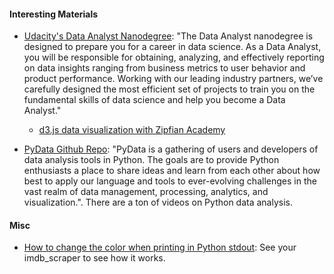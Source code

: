 #### Interesting Materials

* [Udacity's Data Analyst Nanodegree]: "The Data Analyst nanodegree is designed to prepare you for a career in data science. As a Data Analyst, you will be responsible for obtaining, analyzing, and effectively reporting on data insights ranging from business metrics to user behavior and product performance. Working with our leading industry partners, we’ve carefully designed the most efficient set of projects to train you on the fundamental skills of data science and help you become a Data Analyst."

	* [d3.js data visualization with Zipfian Academy]


* [PyData Github Repo]: "PyData is a gathering of users and developers of data analysis tools in Python. The goals are to provide Python enthusiasts a place to share ideas and learn from each other about how best to apply our language and tools to ever-evolving challenges in the vast realm of data management, processing, analytics, and visualization.". There are a ton of videos on Python data analysis.


#### Misc

* [How to change the color when printing in Python stdout](http://stackoverflow.com/questions/287871/print-in-terminal-with-colors-using-python): See your imdb_scraper to see how it works.

[Udacity's Data Analyst Nanodegree]: https://www.udacity.com/course/nd002
[d3.js data visualization with Zipfian Academy]: https://www.udacity.com/course/ud507
[PyData Github Repo]: https://github.com/DataTau/datascience-anthology-pydata

